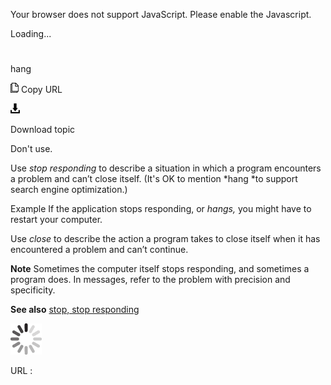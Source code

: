Your browser does not support JavaScript. Please enable the Javascript.

Loading...

# 

hang

![Copy URL](hang_files/Copy.png)
Copy URL

![Download](hang_files/Download.png)

Download topic

Don't use.

Use *stop responding* to describe a situation in which a program encounters a problem and can’t close itself. (It's OK to mention *hang *to support search engine optimization.)

Example If the application stops responding, or *hangs,* you might have to restart your computer. 

Use *close* to describe the action a program takes to close itself when it has encountered a problem and can’t continue. 

**Note** Sometimes
the computer itself stops responding, and sometimes a program
does. In messages, refer to the problem with precision and
specificity.

**See also** [stop, stop responding](https://worldready.cloudapp.net/Styleguide/Read?id=2700&topicid=35398)

![In progress](hang_files/activity-large.gif)

URL :
